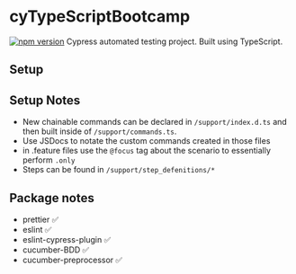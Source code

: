 # cyTypeScriptBootcamp
[![npm version](https://badge.fury.io/js/npm.svg)](https://badge.fury.io/js/npm)
Cypress automated testing project. Built using TypeScript.

## Setup

## Setup Notes
* New chainable commands can be declared in `/support/index.d.ts` and then built inside of `/support/commands.ts`.
* Use JSDocs to notate the custom commands created in those files
* in .feature files use the `@focus` tag about the scenario to essentially perform `.only`
* Steps can be found in `/support/step_defenitions/*` 

## Package notes

* prettier :white_check_mark:
* eslint :white_check_mark:
* eslint-cypress-plugin :white_check_mark:
* cucumber-BDD :white_check_mark:
* cucumber-preprocessor :white_check_mark: 
